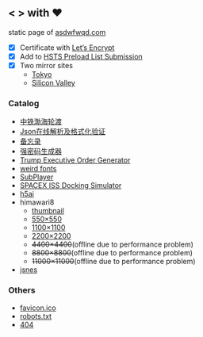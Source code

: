 ## **&lt;** **>** with :heart:

static page of [asdwfwqd.com](https://asdwfwqd.com)

-   [x] Certificate with [Let’s Encrypt](https://letsencrypt.org/)
-   [x] Add to [HSTS Preload List Submission](https://hstspreload.org/?domain=asdwfwqd.com)
-   [x] Two mirror sites
    -   [Tokyo](https://tk.asdwfwqd.com)
    -   [Silicon Valley](https://sv.asdwfwqd.com)

### Catalog

-   [中铁渤海轮渡](https://asdwfwqd.com/ferry)
-   [Json在线解析及格式化验证](https://asdwfwqd.com/json-formatter)
-   [备忘录](https://asdwfwqd.com/note)
-   [强密码生成器](https://asdwfwqd.com/password-generator)
-   [Trump Executive Order Generator](https://asdwfwqd.com/trump-generator)
-   [weird fonts](https://asdwfwqd.com/weird-fonts)
-   [SubPlayer](https://asdwfwqd.com/subplayer)
-   [SPACEX ISS Docking Simulator](https://asdwfwqd.com/iss-sim)
-   [h5ai](https://asdwfwqd.com/download)
-   himawari8
    -   [thumbnail](https://asdwfwqd.com/himawari8?resolution=1d)
    -   [550×550](https://asdwfwqd.com/himawari8?resolution=1d)
    -   [1100×1100](https://asdwfwqd.com/himawari8?resolution=2d)
    -   [2200×2200](https://asdwfwqd.com/himawari8?resolution=4d)
    -   ~~4400×4400~~(offline due to performance problem)
    -   ~~8800×8800~~(offline due to performance problem)
    -   ~~11000×11000~~(offline due to performance problem)
-   [jsnes](https://asdwfwqd.com/jsnes)

### Others

-   [favicon.ico](favicon.ico)
-   [robots.txt](robots.txt)
-   [404](https://asdwfwqd.com/404)
